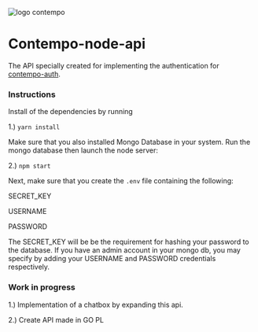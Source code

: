 ![logo contempo](https://github.com/therealedsheenan/contempo-node-api/blob/master/contempo-node-api.png)

# Contempo-node-api
The API specially created for implementing the authentication for [contempo-auth](https://github.com/therealedsheenan/contempo-auth).

### Instructions
Install of the dependencies by running

1.) `yarn install`

Make sure that you also installed Mongo Database in your system.
Run the mongo database then launch the node server:

2.) `npm start`

Next, make sure that you create the `.env` file containing the following:

SECRET_KEY

USERNAME

PASSWORD

The SECRET_KEY will be be the requirement for hashing your password to the database.
If you have an admin account in your mongo db, you may specify by adding your
USERNAME and PASSWORD credentials respectively.

### Work in progress
1.) Implementation of a chatbox by expanding this api.

2.) Create API made in GO PL




